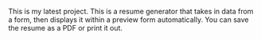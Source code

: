 This is my latest project. This is a resume generator that takes in data from a form, then displays it within a preview form automatically. You can save the resume as a PDF or print it out.
